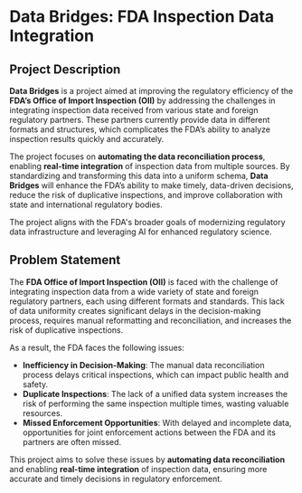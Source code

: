 # Data Bridges: FDA Inspection Data Integration

## Project Description

**Data Bridges** is a project aimed at improving the regulatory efficiency of the **FDA’s Office of Import Inspection (OII)** by addressing the challenges in integrating inspection data received from various state and foreign regulatory partners. These partners currently provide data in different formats and structures, which complicates the FDA’s ability to analyze inspection results quickly and accurately.

The project focuses on **automating the data reconciliation process**, enabling **real-time integration** of inspection data from multiple sources. By standardizing and transforming this data into a uniform schema, **Data Bridges** will enhance the FDA’s ability to make timely, data-driven decisions, reduce the risk of duplicative inspections, and improve collaboration with state and international regulatory bodies.

The project aligns with the FDA's broader goals of modernizing regulatory data infrastructure and leveraging AI for enhanced regulatory science.

## Problem Statement

The **FDA Office of Import Inspection (OII)** is faced with the challenge of integrating inspection data from a wide variety of state and foreign regulatory partners, each using different formats and standards. This lack of data uniformity creates significant delays in the decision-making process, requires manual reformatting and reconciliation, and increases the risk of duplicative inspections.

As a result, the FDA faces the following issues:
- **Inefficiency in Decision-Making**: The manual data reconciliation process delays critical inspections, which can impact public health and safety.
- **Duplicate Inspections**: The lack of a unified data system increases the risk of performing the same inspection multiple times, wasting valuable resources.
- **Missed Enforcement Opportunities**: With delayed and incomplete data, opportunities for joint enforcement actions between the FDA and its partners are often missed.

This project aims to solve these issues by **automating data reconciliation** and enabling **real-time integration** of inspection data, ensuring more accurate and timely decisions in regulatory enforcement.

